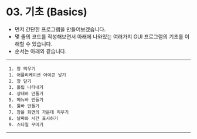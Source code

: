 # 03. 기초 (Basics)
  - 먼저 간단한 프로그램을 만들어보겠습니다.
  - 몇 줄의 코드를 작성해보면서 아래에 나와있는 여러가지 GUI 프로그램의 기초를 이해할 수 있습니다. 
  - 순서는 아래와 같습니다.
  -----------------------------------------------
     1. 창 띄우기
     1. 어플리케이션 아이콘 넣기
     2. 창 닫기
     3. 툴팁 나타내기
     4. 상태바 만들기
     5. 메뉴바 만들기
     6. 툴바 만들기
     7. 창을 화면의 가운데 띄우기
     8. 날짜와 시간 표시하기
     9. 스타일 꾸미기
  ------------------------------------------------
